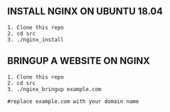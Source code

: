 ## INSTALL NGINX ON UBUNTU 18.04

	1. Clone this repo
	2. cd src
	3. ./nginx_install

 
## BRINGUP A WEBSITE ON NGINX
	1. Clone this repo
	2. cd src
	3. ./nginx_bringup example.com

	#replace example.com with your domain name





